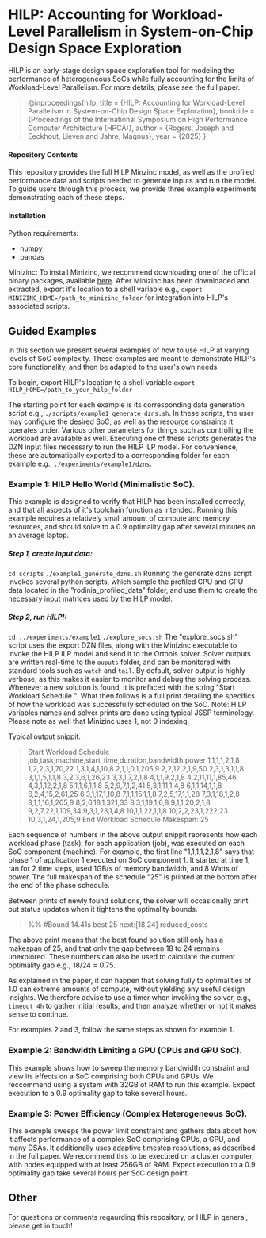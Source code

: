 # HILP: Accounting for Workload-Level Parallelism in System-on-Chip Design Space Exploration

HILP is an early-stage design space exploration tool for modeling the performance of heterogeneous SoCs while fully accounting for the limits of Workload-Level Parallelism. For more details, please see the full paper.

>@inproceedings{hilp,
  title        = {HILP: Accounting for Workload-Level Parallelism in System-on-Chip Design Space Exploration},
  booktitle    = {Proceedings of the International Symposium on High Performance Computer Architecture (HPCA)},
  author       = {Rogers, Joseph and Eeckhout, Lieven and Jahre, Magnus},
  year         = {2025}
  }

#### Repository Contents
This repository provides the full HILP Minzinc model, as well as the profiled performance data and scripts needed to generate inputs and run the model. To guide users through this process, we provide three example experiments demonstrating each of these steps.

#### Installation
Python requirements:
* numpy
* pandas

Minizinc: To install Minizinc, we recommend downloading one of the official binary packages, available [here](https://www.minizinc.org/downloads/). After Minizinc has been downloaded and extracted, export it's location to a shell variable e.g., `export MINIZINC_HOME=/path_to_minizinc_folder` for integration into HILP's associated scripts.

## Guided Examples
In this section we present several examples of how to use HILP at varying levels of SoC complexity. These examples are meant to demonstrate HILP's core functionality, and then be adapted to the user's own needs.

To begin, export HILP's location to a shell variable
`export HILP_HOME=/path_to_your_hilp_folder`

The starting point for each example is its corresponding data generation script e.g., `./scripts/example1_generate_dzns.sh`. In these scripts, the user may configure the desired SoC, as well as the resource constraints it operates under. Various other parameters for things such as controlling the workload are available as well. Executing one of these scripts generates the DZN input files necessary to run the HILP ILP model. For convenience, these are automatically exported to a corresponding folder for each example e.g., `./experiments/example1/dzns`. 

### Example 1: HILP Hello World (Minimalistic SoC).
This example is designed to verify that HILP has been installed correctly, and that all aspects of it's toolchain function as intended. Running this example requires a relatively small amount of compute and memory resources, and should solve to a 0.9 optimality gap after several minutes on an average laptop.

##### Step 1, create input data:
`cd scripts`
`./example1_generate_dzns.sh`
Running the generate dzns script invokes several python scripts, which sample the profiled CPU and GPU data located in the "rodinia_profiled_data" folder, and use them to create the necessary input matrices used by the HILP model.

##### Step 2, run HILP!:
`cd ../experiments/example1`
`./explore_socs.sh`
The "explore_socs.sh" script uses the export DZN files, along with the Minizinc executable to invoke the HILP ILP model and send it to the Ortools solver. Solver outputs are written real-time to the `ouputs` folder, and can be monitored with standard tools such as `watch` and `tail`. By default, solver output is highly verbose, as this makes it easier to monitor and debug the solving process. Whenever a new solution is found, it is prefaced with the string "Start Workload Schedule
". What then follows is a full print detailing the specifics of how the workload was successfully scheduled on the SoC. Note: HILP variables names and solver prints are done using typical JSSP terminology. Please note as well that Minizinc uses 1, not 0 indexing.

Typical output snippit.
>Start Workload Schedule
job,task,machine,start_time,duration,bandwidth,power
1,1,1,1,2,1,8
1,2,2,3,1,70,22
1,3,1,4,1,10,8
2,1,1,0,1,205,9
2,2,12,2,1,9,50
2,3,1,3,1,1,8
3,1,1,5,1,1,8
3,2,3,6,1,26,23
3,3,1,7,2,1,8
4,1,1,9,2,1,8
4,2,11,11,1,85,46
4,3,1,12,2,1,8
5,1,1,6,1,1,8
5,2,9,7,1,2,41
5,3,1,11,1,4,8
6,1,1,14,1,1,8
6,2,4,15,2,61,25
6,3,1,17,1,10,8
7,1,1,15,1,1,8
7,2,5,17,1,1,28
7,3,1,18,1,2,8
8,1,1,16,1,205,9
8,2,6,18,1,321,33
8,3,1,19,1,6,8
9,1,1,20,2,1,8
9,2,7,22,1,109,34
9,3,1,23,1,4,8
10,1,1,22,1,1,8
10,2,2,23,1,222,23
10,3,1,24,1,205,9
End Workload Schedule
Makespan: 25

Each sequence of numbers in the above output snippit represents how each workload phase (task), for each application (job), was executed on each SoC component (machine). For example, the first line "1,1,1,1,2,1,8" says that phase 1 of application 1 executed on SoC component 1. It started at time 1, ran for 2 time steps, used 1GB/s of memory bandwidth, and 8 Watts of power. The full makespan of the schedule "25" is printed at the bottom after the end of the phase schedule.

Between prints of newly found solutions, the solver will occasionally print out status updates when it tightens the optimality bounds.
>%% #Bound  14.41s best:25    next:[18,24]    reduced_costs

The above print means that the best found solution still only has a makespan of 25, and that only the gap between 18 to 24 remains unexplored. These numbers can also be used to calculate the current optimality gap e.g., 18/24 = 0.75.

As explained in the paper, it can happen that solving fully to optimalities of 1.0 can extreme amounts of compute, without yielding any useful design insights. We therefore advise to use a timer when invoking the solver, e.g., `timeout 4h` to gather initial results, and then analyze whether or not it makes sense to continue.

For examples 2 and 3, follow the same steps as shown for example 1.

### Example 2: Bandwidth Limiting a GPU (CPUs and GPU SoC).
This example shows how to sweep the memory bandwidth constraint and view its effects on a SoC comprising both CPUs and GPUs. We reccommend using a system with 32GB of RAM to run this example. Expect execution to a 0.9 optimality gap to take several hours.

### Example 3: Power Efficiency (Complex Heterogeneous SoC).
This example sweeps the power limit constraint and gathers data about how it affects performance of a complex SoC comprising CPUs, a GPU, and many DSAs. It additionally uses adaptive timestep resolutions, as described in the full paper. We recommend this to be executed on a cluster computer, with nodes equipped with at least 256GB of RAM. Expect execution to a 0.9 optimality gap take several hours per SoC design point.


## Other
For questions or comments regaurding this repository, or HILP in general, please get in touch!